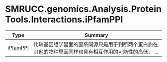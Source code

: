﻿
# SMRUCC.genomics.Analysis.ProteinTools.Interactions.iPfamPPI

|Type|Summary|
|----|-------|
|[iPfamPPI](./iPfamPPI.md)|比较基因组学里面的直系同源只是用于判断两个蛋白质在其他的物种里面同样也具有相互作用的可能性的高低， ...|

